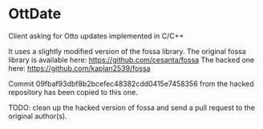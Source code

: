 # OttDate

Client asking for Otto updates implemented in C/C++

It uses a slightly modified version of the fossa library.
The original fossa library is available here: https://github.com/cesanta/fossa
The hacked one here: https://github.com/kaplan2539/fossa

Commit 09fbaf93dbf8b2bcefec48382cdd0415e7458356 from the hacked repository
has been copied to this one.

TODO: clean up the hacked version of fossa and send a pull request to the original author(s).

